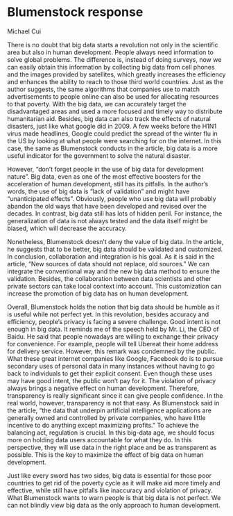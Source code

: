# Blumenstock response

Michael Cui

There is no doubt that big data starts a revolution not only in the scientific area but also in human development. People always need information to solve global problems. The difference is, instead of doing surveys, now we can easily obtain this information by collecting big data from cell phones and the images provided by satellites, which greatly increases the efficiency and enhances the ability to reach to those third world countries. Just as the author suggests, the same algorithms that companies use to match advertisements to people online can also be used for allocating resources to that poverty. With the big data, we can accurately target the disadvantaged areas and used a more focused and timely way to distribute humanitarian aid. Besides, big data can also track the effects of natural disasters, just like what google did in 2009. A few weeks before the H1N1 virus made headlines, Google could predict the spread of the winter flu in the US by looking at what people were searching for on the internet. In this case, the same as Blumenstock conducts in the article, big data is a more useful indicator for the government to solve the natural disaster. 

However, “don’t forget people in the use of big data for development nature”. Big data, even as one of the most effective boosters for the acceleration of human development, still has its pitfalls. In the author’s words, the use of big data is “lack of validation” and might have “unanticipated effects”. Obviously, people who use big data will probably abandon the old ways that have been developed and revised over the decades. In contrast, big data still has lots of hidden peril. For instance, the generalization of data is not always tested and the data itself might be biased, which will decrease the accuracy. 

Nonetheless, Blumenstock doesn’t deny the value of big data. In the article, he suggests that to be better, big data should be validated and customized. In conclusion, collaboration and integration is his goal. As it is said in the article, “New sources of data should not replace, old sources.” We can integrate the conventional way and the new big data method to ensure the validation. Besides, the collaboration between data scientists and other private sectors can take local context into account. This customization can increase the promotion of big data has on human development.

Overall, Blumenstock holds the notion that big data should be humble as it is useful while not perfect yet. In this revolution, besides accuracy and efficiency, people’s privacy is facing a severe challenge. Good intent is not enough in big data. It reminds me of the speech held by Mr. Li, the CEO of Baidu. He said that people nowadays are willing to exchange their privacy for convenience. For example, people will tell Ubereat their home address for delivery service. However, this remark was condemned by the public. What these great internet companies like Google, Facebook do is to pursue secondary uses of personal data in many instances without having to go back to individuals to get their explicit consent. Even though these uses may have good intent, the public won’t pay for it. The violation of privacy always brings a negative effect on human development. Therefore, transparency is really significant since it can give people confidence. In the real world, however, transparency is not that easy. As Blumenstock said in the article, “the data that underpin artificial intelligence applications are generally owned and controlled by private companies, who have little incentive to do anything except maximizing profits.” To achieve the balancing act, regulation is crucial. In this big-data age, we should focus more on holding data users accountable for what they do. In this perspective, they will use data in the right place and be as transparent as possible. This is the key to maximize the effect of big data on human development. 

Just like every sword has two sides, big data is essential for those poor countries to get rid of the poverty cycle as it will make aid more timely and effective, while still have pitfalls like inaccuracy and violation of privacy. What Blumenstock wants to warn people is that big data is not perfect. We can not blindly view big data as the only approach to human development.  
